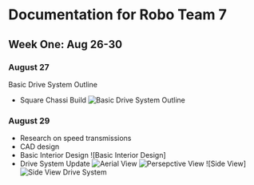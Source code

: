 # Documentation for Robo Team 7
## Week One: Aug 26-30
### August 27
Basic Drive System Outline
* Square Chassi Build
![Basic Drive System Outline](https://github.com/user-attachments/assets/6d866c57-18fc-4c85-b752-21fcf7b400f4)
### August 29
* Research on speed transmissions
* CAD design
* Basic Interior Design
![Basic Interior Design]
* Drive System Update
![Aerial View](https://github.com/user-attachments/assets/5454442d-fc99-4a5a-bfd6-e24f5ef49439)
![Persepctive View](https://github.com/user-attachments/assets/ed0d26ca-7a65-4e10-84de-64b0c316ed3e)
![Side View]![Side View Drive System](https://github.com/user-attachments/assets/d495011e-51d0-402a-aab9-b334528414fe)



